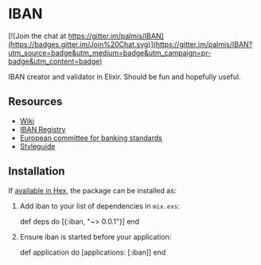 # IBAN

[![Join the chat at https://gitter.im/palmis/IBAN](https://badges.gitter.im/Join%20Chat.svg)](https://gitter.im/palmis/IBAN?utm_source=badge&utm_medium=badge&utm_campaign=pr-badge&utm_content=badge)

IBAN creator and validator in Elixir.
Should be fun and hopefully useful.

## Resources
* [Wiki](https://en.wikipedia.org/wiki/International_Bank_Account_Number)
* [IBAN Registry](http://www.swift.com/dsp/resources/documents/IBAN_Registry.pdf)
* [European committee for banking standards](http://www.ecbs.org/iban.htm)
* [Styleguide](http://elixir.community/styleguide)

## Installation

If [available in Hex](https://hex.pm/docs/publish), the package can be installed as:

  1. Add iban to your list of dependencies in `mix.exs`:

        def deps do
          [{:iban, "~> 0.0.1"}]
        end

  2. Ensure iban is started before your application:

        def application do
          [applications: [:iban]]
        end
